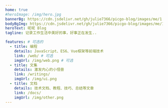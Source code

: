 ```yaml
---
home: true
#heroImage: /img/hero.jpg
bannerBg: https://cdn.jsdelivr.net/gh/julie7366/picgo-blog/images/me/1.jpg
bodyBgImg: https://cdn.jsdelivr.net/gh/julie7366/picgo-blog/images/me/1.jpg
heroText: 呢呢 Blog
tagline: 记录工作生活中美好的事，好事正在发生..

features: # 可选的
  - title: 编程
    details: JavaScript、ES6、Vue框架等前端技术
    link: /web/ # 可选
    imgUrl: /img/web.png # 可选
  - title: 文集
    details: 激发内心的小怪兽
    link: /writings/
    imgUrl: /img/ui.png
  - title: 文档
    details: 技术文档、教程、技巧、总结等文章
    link: /docs/
    imgUrl: /img/other.png
---
```

